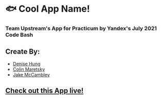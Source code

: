 # 🐟 Cool App Name!

### Team Upstream's App for Practicum by Yandex's July 2021 Code Bash

## Create By:

- [Denise Hung](https://github.com/denisehung)
- [Colin Maretsky](https://github.com/cjmaret)
- [Jake McCambley](https://github.com/McCambley)

## [Check out this App live!](https://mccambley.github.io/team-upstream/)
